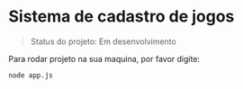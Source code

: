 <h1>Sistema de cadastro de jogos</h1>

> Status do projeto: Em desenvolvimento

Para rodar projeto na sua maquina, por favor digite:

```
node app.js
```
